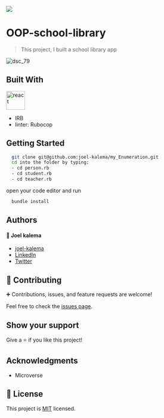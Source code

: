 ![](https://img.shields.io/badge/Microverse-blueviolet)

# OOP-school-library

> This project, I built a school library app

![dsc_79](https://user-images.githubusercontent.com/57408419/174899192-30bd222c-5a0d-4c50-bbf5-775e94c1857e.jpg)

## Built With

<a href="https://www.ruby-lang.org/en/documentation/quickstart/"> <img
      src="(https://user-images.githubusercontent.com/57408419/174897962-b9ac2f69-bec2-415e-a137-e54fdc7adba0.png"
      alt="react" width="50" height="50" /> </a>

- IRB
- linter: Rubocop

## Getting Started

```bash
  git clone git@github.com:joel-kalema/my_Enumeration.git
  cd into the folder by typing:
  - cd person.rb
  - cd student.rb
  - cd teacher.rb
```

open your code editor and run

```bash
  bundle install
```

## Authors

#### :bust_in_silhouette: Joel kalema

- [joel-kalema](https://github.com/joel-kalema)
- [LinkedIn](https://www.linkedin.com/in/joel-kalema-30518a230/)
- [Twitter](https://twitter.com/JoelJklm)

## 🤝 Contributing

:heavy_plus_sign: Contributions, issues, and feature requests are welcome!

Feel free to check the [issues page](../../issues/).

## Show your support

Give a ⭐️ if you like this project!

## Acknowledgments

- Microverse

## 📝 License

This project is [MIT](./MIT.md) licensed.
